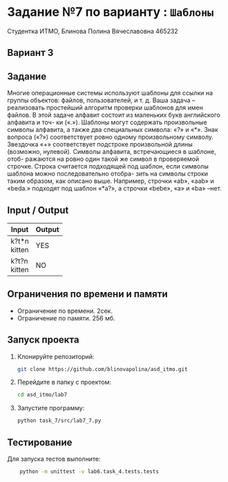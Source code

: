 # Задание №7 по варианту  : `Шаблоны`
Студентка ИТМО,  Блинова Полина Вячеславовна 465232

## Вариант 3

## Задание 
Многие операционные системы используют шаблоны для ссылки на группы
объектов: файлов, пользователей, и т. д. Ваша задача – реализовать простейший
алгоритм проверки шаблонов для имен файлов.
В этой задаче алфавит состоит из маленьких букв английского алфавита и точ-
ки («.»). Шаблоны могут содержать произвольные символы алфавита, а также два
специальных символа: «?» и «*». Знак вопроса («?») соответствует ровно одному
произвольному символу. Звездочка «+» соответствует подстроке произвольной
длины (возможно, нулевой). Символы алфавита, встречающиеся в шаблоне, отоб-
ражаются на ровно один такой же символ в проверяемой строчке. Строка считается
подходящей под шаблон, если символы шаблона можно последовательно отобра-
зить на символы строки таким образом, как описано выше. Например, строчки
«ab», «aab» и «beda.» подходят под шаблон «*a?», а строчки «bebe», «а» и «ba»
–нет.

## Input / Output

| Input | Output |
| ----- | ------ |
|k?t*n <br/>kitten| YES|
|k?t?n <br/>kitten| NO|


## Ограничения по времени и памяти

- Ограничение по времени. 2сек.
- Ограничение по памяти. 256 мб.


## Запуск проекта
1. Клонируйте репозиторий:
   ```bash
   git clone https://github.com/blinovapolina/asd_itmo.git
   ```
2. Перейдите в папку с проектом:
   ```bash
   cd asd_itmo/lab7
   ```
3. Запустите программу:
   ```bash
   python task_7/src/lab7_7.py
   ```


## Тестирование
Для запуска тестов выполните:
```bash
    python -m unittest -v lab6.task_4.tests.tests
```

